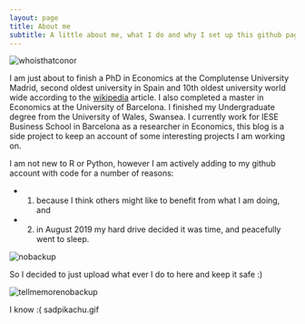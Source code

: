 ```yaml
---
layout: page
title: About me
subtitle: A little about me, what I do and why I set up this github page...
---
```


![whoisthatconor](https://github.com/msmith01/msmith01.github.io/blob/master/img/conorgif.jpg?raw=true?style=centerme)


I am just about to finish a PhD in Economics at the Complutense University Madrid, second oldest university in Spain and 10th oldest university world wide according to the [wikipedia](https://en.wikipedia.org/wiki/List_of_oldest_universities_in_continuous_operation) article. I also completed a master in Economics at the University of Barcelona. I finished my Undergraduate degree from the University of Wales, Swansea. I currently work for IESE Business School in Barcelona as a researcher in Economics, this blog is a side project to keep an account of some interesting projects I am working on.

I am not new to R or Python, however I am actively adding to my github account with code for a number of reasons:

* 1) because I think others might like to benefit from what I am doing, and
* 2) in August 2019 my hard drive decided it was time, and peacefully went to sleep.


![nobackup](https://github.com/msmith01/msmith01.github.io/blob/master/img/nobackup.jpg?raw=true?style=centerme)



So I decided to just upload what ever I do to here and keep it safe :)

![tellmemorenobackup](https://github.com/msmith01/msmith01.github.io/blob/master/img/dataloss.jpg?raw=true?style=centerme)

I know :( sadpikachu.gif

